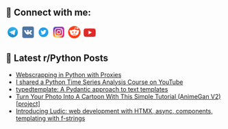 ## 🔎 Connect with me:
[<img src="https://github.com/bullbesh/bullbesh/blob/main/images/Telegram.png" width="32" height="32" />](https://t.me/bullbesh)
[<img src="https://github.com/bullbesh/bullbesh/blob/main/images/VK.png" width="32" height="32" />](https://vk.com/bullbesh)
[<img src="https://github.com/bullbesh/bullbesh/blob/main/images/Twitter.png" width="32" height="32" />](https://twitter.com/bullbesh1)
[<img src="https://github.com/bullbesh/bullbesh/blob/main/images/Instagram.png" width="32" height="32" />](https://www.instagram.com/bullbesh)
[<img src="https://github.com/bullbesh/bullbesh/blob/main/images/Reddit.png" width="32" height="32" />](https://www.reddit.com/user/bullbesh)
[<img src="https://github.com/bullbesh/bullbesh/blob/main/images/YouTube.png" width="32" height="32" />](https://www.youtube.com/channel/UCtfjRs6uzgq5mfm8S06WTcg)

## 📕 Latest r/Python Posts
<!-- BLOG-POST-LIST:START -->
- [Webscrapping in Python with Proxies](https://www.reddit.com/r/Python/comments/1b9ycbq/webscrapping_in_python_with_proxies/)
- [I shared a Python Time Series Analysis Course on YouTube](https://www.reddit.com/r/Python/comments/1b9w955/i_shared_a_python_time_series_analysis_course_on/)
- [typedtemplate: A Pydantic approach to text templates](https://www.reddit.com/r/Python/comments/1b9vg7y/typedtemplate_a_pydantic_approach_to_text/)
- [Turn Your Photo Into A Cartoon With This Simple Tutorial &lpar;AnimeGan V2&rpar; [project]](https://www.reddit.com/r/Python/comments/1b9vdff/turn_your_photo_into_a_cartoon_with_this_simple/)
- [Introducing Ludic: web development with HTMX, async, components, templating with f-strings](https://www.reddit.com/r/Python/comments/1b9qbjt/introducing_ludic_web_development_with_htmx_async/)
<!-- BLOG-POST-LIST:END -->
